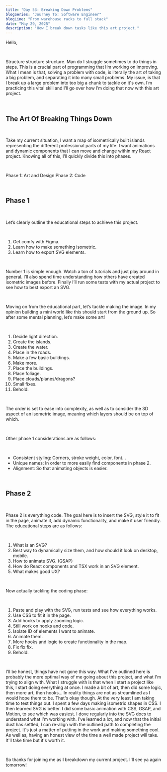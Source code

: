 ```yaml
---
title: "Day 53: Breaking Down Problems"
blogSeries: "Journey To: Software Engineer"
blogLine: "From warehouse racks to full stack"
date: "May 29, 2025"
description: "How I break down tasks like this art project."
---
```


Hello,

<br>

Structure structure structure. Man do I struggle sometimes to do things in steps. This is a crucial part of programming that I’m working on improving. What I mean is that, solving a problem with code, is literally the art of taking a big problem, and separating it into many small problems. My issue, is that I break up a large problem into too big a chunk to tackle on it's own. I’m practicing this vital skill and I’ll go over how I’m doing that now with this art project.

<br>

## The Art Of Breaking Things Down

<br>

Take my current situation, I want a map of isometrically built islands representing the different professional parts of my life. I want animations and dynamic components that I can move and change within my React project. Knowing all of this, I’ll quickly divide this into phases.

<br>

Phase 1: Art and Design
Phase 2: Code

<br>

## Phase 1

<br>

Let’s clearly outline the educational steps to achieve this project.

<br>

1. Get comfy with Figma.
2. Learn how to make something isometric.
3. Learn how to export SVG elements.

<br>

Number 1 is simple enough. Watch a ton of tutorials and just play around in general. I’ll also spend time understanding how others have created isometric images before. Finally I’ll run some tests with my actual project to see how to best export an SVG.

<br>

Moving on from the educational part, let’s tackle making the image. In my opinion building a mini world like this should start from the ground up. So after some mental planning, let’s make some art!

<br>

1. Decide light direction.
2. Create the islands.
3. Create the water.
4. Place in the roads.
5. Make a few basic buildings.
6. Make more.
7. Place the buildings.
8. Place foliage.
9. Place clouds/planes/dragons?
10. Small fixes.
11. Behold.

<br>

The order is set to ease into complexity, as well as to consider the 3D aspect of an isometric image, meaning which layers should be on top of which.

<br>

Other phase 1 considerations are as follows:

<br>

- Consistent styling: Corners, stroke weight, color, font…
- Unique names: In order to more easily find components in phase 2.
- Alignment: So that animating objects is easier.

<br>

## Phase 2

<br>

Phase 2 is everything code. The goal here is to insert the SVG, style it to fit in the page, animate it, add dynamic functionality, and make it user friendly. The educational steps are as follows:

<br>

1. What is an SVG?
2. Best way to dynamically size them, and how should it look on desktop, mobile.
3. How to animate SVG. (GSAP)
4. How do React components and TSX work in an SVG element.
5. What makes good UX?

<br>

Now actually tackling the coding phase:

<br>

1. Paste and play with the SVG, run tests and see how everything works.
2. Use CSS to fit it in the page.
3. Add hooks to apply zooming logic.
4. Still work on hooks and code.
5. Isolate ID of elements I want to animate.
6. Animate them.
7. More hooks and logic to create functionality in the map.
8. Fix fix fix.
9. Behold.

<br>

I'll be honest, things have not gone this way. What I've outlined here is probably the more optimal way of me going about this project, and what I'm trying to align with. What I struggle with is that when I start a project like this, I start doing everything at once. I made a bit of art, then did some logic, then more art, then hooks... In reality things are not as streamlined as I would hope them to be. That's okay though. At the very least I am taking time to test things out. I spent a few days making isometric shapes in CSS. I then learned SVG is better. I did some basic animation with CSS, GSAP, and Motion, to see which was easiest. I dove regularly into the SVG docs to understand what I'm working with. I've learned a lot, and now that the initial dust has settled, I can re-align with the outlined path to completing the project. It's just a matter of putting in the work and making something cool. As well as, having an honest view of the time a well made project will take. It'll take time but it's worth it.

<br>

So thanks for joining me as I breakdown my current project. I'll see ya again tomorrow!

